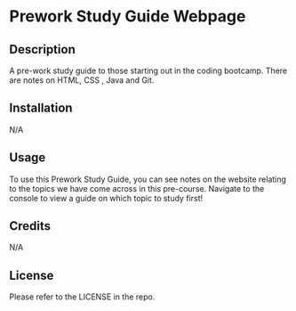 # Prework Study Guide Webpage

## Description

A pre-work study guide to those starting out in the coding bootcamp. There are notes on HTML, CSS , Java and Git.

## Installation

N/A

## Usage

To use this Prework Study Guide, you can see notes on the website relating to the topics we have come across in this pre-course. Navigate to the console to view a guide on which topic to study first!
## Credits

N/A

## License

Please refer to the LICENSE in the repo.
